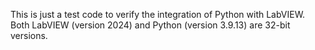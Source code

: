 This is just a test code to verify the integration of Python with LabVIEW. Both LabVIEW (version 2024) and Python (version 3.9.13) are 32-bit versions.
